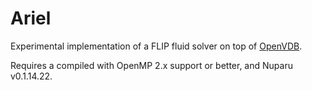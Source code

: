Ariel
=====

Experimental implementation of a FLIP fluid solver on top of [OpenVDB](http://www.openvdb.org).

Requires a compiled with OpenMP 2.x support or better, and Nuparu v0.1.14.22.
